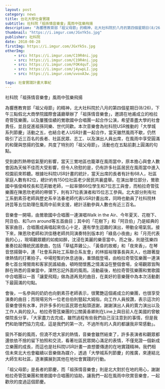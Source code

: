 ```yaml
---
layout: post
category: news
title: 台北大學社會實踐
subtitle: 社科院「祖孫情音樂會」風雨中弦樂飛揚
description: "為響應教育部「祖父母節」的精神，北大社科院於八月的第四個星期日(8/26)，下午三點假北大商學院國際會議廳舉辦了「祖孫情音樂會」..."
thumbnail: "https://i.imgur.com/JGxYk5s.jpg"
publisher: 社科院
date: 2018-08-28
firstImg: https://i.imgur.com/JGxYk5s.jpg
otherImg:
    - src: https://i.imgur.com/C19R4ni.jpg
    - src: https://i.imgur.com/C19R4ni.jpg
    - src: https://i.imgur.com/FOK4quT.jpg
    - src: https://i.imgur.com/j4ywpLI.jpg
    - src: https://i.imgur.com/uvoxA3w.jpg

tags: 社會實踐計畫大事紀
---
```


社科院「祖孫情音樂會」風雨中弦樂飛揚

為響應教育部「祖父母節」的精神，北大社科院於八月的第四個星期日(8/26)，下午三點假北大商學院國際會議廳舉辦了「祖孫情音樂會」，邀請在地甫成立的柏拉奇管弦樂團，以及屢獲佳績的鶯歌國中合唱團一起合作公演，希望善盡大學的社會責任，並且促進祖孫同樂、世代同歡。本次音樂會為社科院USR推動的「大學城系列節慶」活動之五，也結合老人USR計畫一起合作，當天雖然風雨不歇，仍然吸引了近三百名的長者、社區民眾、志工、以及演出人員出席，在風雨中享受圓滿的和聲與悠揚的弦樂，共度了特別的「祖父母節」，活動也在五點前劃上圓滿的句點。

受到劇烈熱帶低氣壓的影響，當天三鶯地區也籠罩在風雨當中，原本擔心與會人數會因為天候不佳而大受影響，但令人欣慰的是，仍有許多社區居民在風雨當中進入校園前來聆聽。根據社科院USR計畫的統計，當天出席的長者有計有68人，社區家庭人數有82位，總計約有150位社區老少居民共襄盛舉。在演出單位部分，鶯歌國中張俊峰校長和范莉敏老師，一起率領66位學生和7位志工與會，而柏拉奇管弦樂團在陳恩欣老師的帶領下，則有37位表演者和15位志工參與。北大部分則有社工系劉素芬老師與歷史系辛法春老師代表USR計畫出席，同時也動員了社科院林詩芸等五位助理在風雨中前來支援，總計活動參與人數也有近三百名。

音樂會一開場，由鶯歌國中合唱團一連演唱Walk in the Air、今年夏天、花樹下、阿丑伯、和Turn around等五首曲目；其中的「花樹下」和「阿丑伯」乃是經典的客家曲目，合唱團成員唱起來信心十足，還有學生逗趣的演出，帶動全場氣氛。接下來，陳恩欣老師和洪佳穗老師共同演奏特別版本的「綠島小夜曲」和「月亮代表我的心」，現場觀眾聽的如痴如醉，沈浸在美麗的樂音當中。而之後，則是弦樂四重奏拉起傳統民謠歌曲，包括「草蜢弄雞公」、「黃昏的故鄉」和「夜來香」，在琴音悠揚聲中，連「社會系與社工系聯合系友會」的林振裕理事長與夫人，也跟著旋律熱情的打著拍子。中場短暫的休息過後，重頭戲登場，由柏拉奇管弦樂團一連演奏七首台灣閩南和客家民謠組曲，頓時間懷舊之情滿溢在整個會場，全場觀眾皆陶醉在熟悉的音樂當中，渾然忘記外面的風雨。活動最後，柏拉奇管弦樂團和鶯歌國中合唱團以一首「讓愛飛翔」做為道再見的曲目，在美好的音樂聲中為本次活動劃下最圓滿的句點。

會後，一名參與的奶奶也向劉素芬老師表示，很驚艷這個甫成立的樂團，也很享受演奏的曲目；而現場另外一位老伯伯則豎起大姆指，向工作人員按讚，表示這次的音樂會很有水準，許許多多的社區民眾也點頭道謝，謝謝演出人員的賣力演出以及工作人員的投入。柏拉奇管弦樂團的公關黃香卿則在Line上與目前人在美國的曾敏傑院長分享，「大家盡力去完成，雖然過程有些我們自己沒注意到的事情，但是我們和助理們協力完成，這是我們的第一次，不過所有的人真的都讓我非常感動」。

窗外不斷的風雨，但澆不熄大家的熱情，音樂會雖然結束了，許多表演者和觀眾都還依依不捨的留下拍照和交流，看著社區民眾開心滿足的表情，不僅見證一個新成立樂團的成長，而這也是社科院USR計畫一直想要傳達的在地實踐精神。我們相信未來北大也會繼續以音樂做為媒介，透過「大學城系列節慶」的推廣，來連結北大師生和社區，逐漸擴展到其他在地社會實踐的行動。

「祖父母節」是長者的節慶，而「祖孫情音樂會」則是北大對於在地的用心，謝謝柏拉奇管弦樂團和鶯歌國中合唱團的協助，讓我們一起在風雨中欣賞音樂會，一起歡欣的度過這個節慶。
